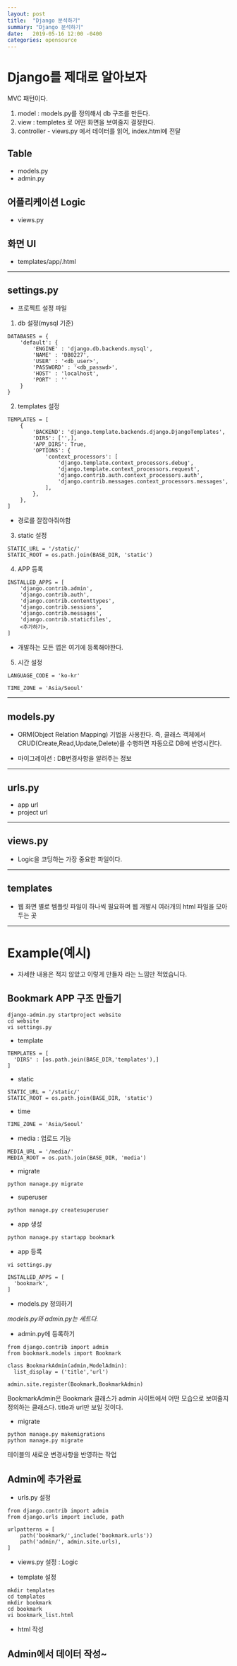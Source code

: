 ```yaml
---
layout: post
title:  "Django 분석하기"
summary: "Django 분석하기"
date:   2019-05-16 12:00 -0400
categories: opensource
---
```


# Django를 제대로 알아보자

MVC 패턴이다.

1. model : models.py를 정의해서 db 구조를 만든다.
2. view : templetes 로 어떤 화면을 보여줄지 결정한다.
3. controller - views.py 에서 데이터를 읽어, index.html에 전달


## Table
- models.py
- admin.py

## 어플리케이션 Logic
- views.py

## 화면 UI
- templates/app/<name>.html

---

## settings.py
- 프로젝트 설정 파일

1. db 설정(mysql 기준)

```
DATABASES = {
    'default': {
        'ENGINE' : 'django.db.backends.mysql',
        'NAME' : 'DB0227',
        'USER' : '<db_user>',
        'PASSWORD' : '<db_passwd>',
        'HOST' : 'localhost',
        'PORT' : ''
    }
}
```

2. templates 설정

```
TEMPLATES = [
    {
        'BACKEND': 'django.template.backends.django.DjangoTemplates',
        'DIRS': ['',],
        'APP_DIRS': True,
        'OPTIONS': {
            'context_processors': [
                'django.template.context_processors.debug',
                'django.template.context_processors.request',
                'django.contrib.auth.context_processors.auth',
                'django.contrib.messages.context_processors.messages',
            ],
        },
    },
]
```

- 경로를 잘잡아줘야함

3. static 설정

```
STATIC_URL = '/static/'
STATIC_ROOT = os.path.join(BASE_DIR, 'static')
```

4. APP 등록

```
INSTALLED_APPS = [
    'django.contrib.admin',
    'django.contrib.auth',
    'django.contrib.contenttypes',
    'django.contrib.sessions',
    'django.contrib.messages',
    'django.contrib.staticfiles',
    <추가하기>,
]
```

- 개발하는 모든 앱은 여기에 등록해야한다.

5. 시간 설정

```
LANGUAGE_CODE = 'ko-kr'

TIME_ZONE = 'Asia/Seoul'
```

---

## models.py
- ORM(Object Relation Mapping) 기법을 사용한다. 즉, 클래스 객체에서 CRUD(Create,Read,Update,Delete)를 수행하면 자동으로 DB에 반영시킨다.

- 마이그레이션 : DB변경사항을 알려주는 정보

---

## urls.py
- app url
- project url

---

## views.py
- Logic을 코딩하는 가장 중요한 파일이다.

---

## templates

- 웹 화면 별로 템플릿 파일이 하나씩 필요하며 웹 개발시 여러개의 html 파일을 모아두는 곳

 ---
# Example(예시)
- 자세한 내용은 적지 않았고 이렇게 만들자 라는 느낌만 적었습니다.

## Bookmark APP 구조 만들기

```
django-admin.py startproject website
cd website
vi settings.py
```

- template

```
TEMPLATES = [
  'DIRS' : [os.path.join(BASE_DIR,'templates'),]
]
```

- static

```
STATIC_URL = '/static/'
STATIC_ROOT = os.path.join(BASE_DIR, 'static')
```

- time

```
TIME_ZONE = 'Asia/Seoul'
```

- media : 업로드 기능

```
MEDIA_URL = '/media/'
MEDIA_ROOT = os.path.join(BASE_DIR, 'media')
```

- migrate

```
python manage.py migrate
```

- superuser

```
python manage.py createsuperuser
```

- app 생성

```
python manage.py startapp bookmark
```

- app 등록

```
vi settings.py

INSTALLED_APPS = [
  'bookmark',
]
```

- models.py 정의하기

*models.py와 admin.py는 세트다.*

- admin.py에 등록하기

```
from django.contrib import admin
from bookmark.models import Bookmark

class BookmarkAdmin(admin,ModelAdmin):
  list_display = ('title','url')

admin.site.register(Bookmark,BookmarkAdmin)
```

BookmarkAdmin은 Bookmark 클래스가 admin 사이트에서 어떤 모습으로 보여줄지 정의하는 클래스다. title과 url만 보일 것이다.

- migrate

```
python manage.py makemigrations
python manage.py migrate
```

테이블의 새로운 변경사항을 반영하는 작업

## Admin에 추가완료

- urls.py 설정

```
from django.contrib import admin
from django.urls import include, path

urlpatterns = [
    path('bookmark/',include('bookmark.urls'))
    path('admin/', admin.site.urls),
]
```

- views.py 설정 : Logic

- template 설정

```
mkdir templates
cd templates
mkdir bookmark
cd bookmark
vi bookmark_list.html
```

- html 작성

## Admin에서 데이터 작성~
